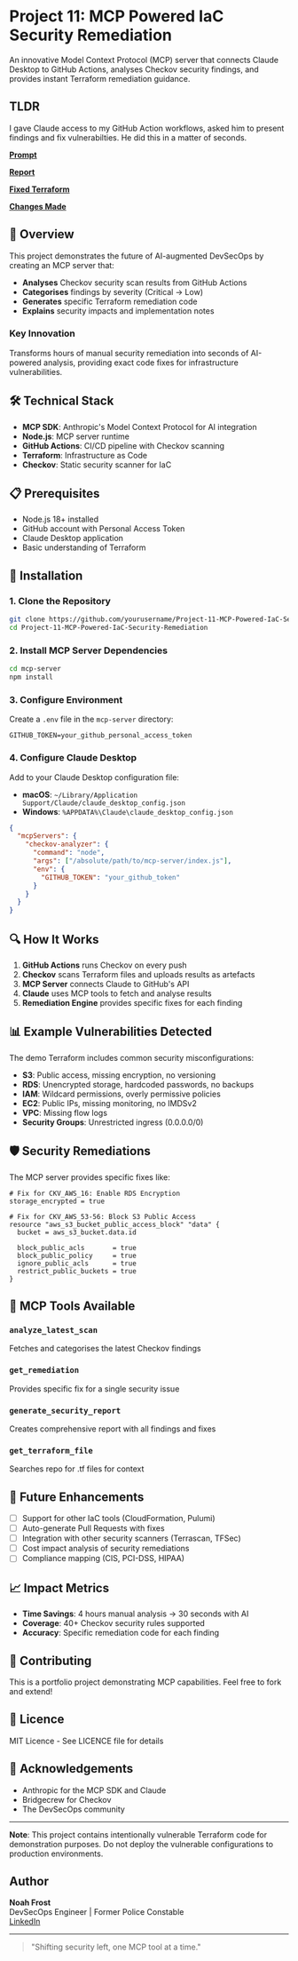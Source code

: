 # Project 11: MCP Powered IaC Security Remediation

An innovative Model Context Protocol (MCP) server that connects Claude Desktop to GitHub Actions, analyses Checkov security findings, and provides instant Terraform remediation guidance.

## TLDR

I gave Claude access to my GitHub Action workflows, asked him to present findings and fix vulnerabilties. He did this in a matter of seconds.

**[Prompt](screenshots/1.png)**
  
**[Report](report.md)**
  
**[Fixed Terraform](fixed-terraform.tf)**
  
**[Changes Made](changes-made.md)**

## 🚀 Overview

This project demonstrates the future of AI-augmented DevSecOps by creating an MCP server that:
- **Analyses** Checkov security scan results from GitHub Actions
- **Categorises** findings by severity (Critical → Low)
- **Generates** specific Terraform remediation code
- **Explains** security impacts and implementation notes

### Key Innovation
Transforms hours of manual security remediation into seconds of AI-powered analysis, providing exact code fixes for infrastructure vulnerabilities.

## 🛠️ Technical Stack

- **MCP SDK**: Anthropic's Model Context Protocol for AI integration
- **Node.js**: MCP server runtime
- **GitHub Actions**: CI/CD pipeline with Checkov scanning
- **Terraform**: Infrastructure as Code
- **Checkov**: Static security scanner for IaC

## 📋 Prerequisites

- Node.js 18+ installed
- GitHub account with Personal Access Token
- Claude Desktop application
- Basic understanding of Terraform

## 🔧 Installation

### 1. Clone the Repository
```bash
git clone https://github.com/yourusername/Project-11-MCP-Powered-IaC-Security-Remediation.git
cd Project-11-MCP-Powered-IaC-Security-Remediation
```

### 2. Install MCP Server Dependencies
```bash
cd mcp-server
npm install
```

### 3. Configure Environment
Create a `.env` file in the `mcp-server` directory:
```env
GITHUB_TOKEN=your_github_personal_access_token
```

### 4. Configure Claude Desktop
Add to your Claude Desktop configuration file:
- **macOS**: `~/Library/Application Support/Claude/claude_desktop_config.json`
- **Windows**: `%APPDATA%\Claude\claude_desktop_config.json`

```json
{
  "mcpServers": {
    "checkov-analyzer": {
      "command": "node",
      "args": ["/absolute/path/to/mcp-server/index.js"],
      "env": {
        "GITHUB_TOKEN": "your_github_token"
      }
    }
  }
}
```

## 🔍 How It Works

1. **GitHub Actions** runs Checkov on every push
2. **Checkov** scans Terraform files and uploads results as artefacts
3. **MCP Server** connects Claude to GitHub's API
4. **Claude** uses MCP tools to fetch and analyse results
5. **Remediation Engine** provides specific fixes for each finding

## 📊 Example Vulnerabilities Detected

The demo Terraform includes common security misconfigurations:

- **S3**: Public access, missing encryption, no versioning
- **RDS**: Unencrypted storage, hardcoded passwords, no backups
- **IAM**: Wildcard permissions, overly permissive policies
- **EC2**: Public IPs, missing monitoring, no IMDSv2
- **VPC**: Missing flow logs
- **Security Groups**: Unrestricted ingress (0.0.0.0/0)

## 🛡️ Security Remediations

The MCP server provides specific fixes like:

```hcl
# Fix for CKV_AWS_16: Enable RDS Encryption
storage_encrypted = true

# Fix for CKV_AWS_53-56: Block S3 Public Access
resource "aws_s3_bucket_public_access_block" "data" {
  bucket = aws_s3_bucket.data.id
  
  block_public_acls       = true
  block_public_policy     = true
  ignore_public_acls      = true
  restrict_public_buckets = true
}
```

## 🎯 MCP Tools Available

### `analyze_latest_scan`
Fetches and categorises the latest Checkov findings

### `get_remediation`
Provides specific fix for a single security issue

### `generate_security_report`
Creates comprehensive report with all findings and fixes

### `get_terraform_file`
Searches repo for .tf files for context

## 🚀 Future Enhancements

- [ ] Support for other IaC tools (CloudFormation, Pulumi)
- [ ] Auto-generate Pull Requests with fixes
- [ ] Integration with other security scanners (Terrascan, TFSec)
- [ ] Cost impact analysis of security remediations
- [ ] Compliance mapping (CIS, PCI-DSS, HIPAA)

## 📈 Impact Metrics

- **Time Savings**: 4 hours manual analysis → 30 seconds with AI
- **Coverage**: 40+ Checkov security rules supported
- **Accuracy**: Specific remediation code for each finding

## 🤝 Contributing

This is a portfolio project demonstrating MCP capabilities. Feel free to fork and extend!

## 📄 Licence

MIT Licence - See LICENCE file for details

## 🙏 Acknowledgements

- Anthropic for the MCP SDK and Claude
- Bridgecrew for Checkov
- The DevSecOps community

---

**Note**: This project contains intentionally vulnerable Terraform code for demonstration purposes. Do not deploy the vulnerable configurations to production environments.

## Author

**Noah Frost**  
DevSecOps Engineer | Former Police Constable  
[LinkedIn](https://www.linkedin.com/in/noahfrost-devsecops)

---

> "Shifting security left, one MCP tool at a time."
